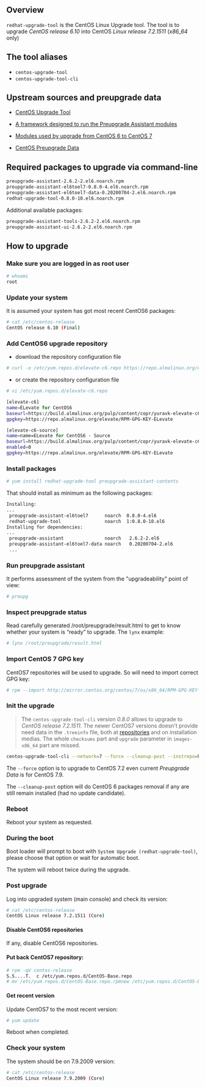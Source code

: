 ## Overview

`redhat-upgrade-tool` is the CentOS Linux Upgrade tool.
The tool is to upgrade *CentOS release 6.10* into CentOS *Linux release 7.2.1511* (*x86_64* only)

## The tool aliases

- `centos-upgrade-tool`
- `centos-upgrade-tool-cli`

## Upstream sources and preupgrade data

- [CentOS Upgrade Tool](https://github.com:upgrades-migrations/redhat-upgrade-tool.git)

- [A framework designed to run the Preupgrade Assistant modules](https://github.com:upgrades-migrations/preupgrade-assistant.git)

- [Modules used by upgrade from CentOS 6 to CentOS 7](https://github.com:upgrades-migrations/preupgrade-assistant-modules.git)

- [CentOS Preupgrade Data](https://git.centos.org/sources/preupgrade-assistant-el6toel7-data/c6/)

## Required packages to upgrade via command-line

```sh
preupgrade-assistant-2.6.2-2.el6.noarch.rpm
preupgrade-assistant-el6toel7-0.8.0-4.el6.noarch.rpm
preupgrade-assistant-el6toel7-data-0.20200704-2.el6.noarch.rpm
redhat-upgrade-tool-0.8.0-10.el6.noarch.rpm
```

Additional available packages:

```sh
preupgrade-assistant-tools-2.6.2-2.el6.noarch.rpm
preupgrade-assistant-ui-2.6.2-2.el6.noarch.rpm
```

## How to upgrade

### Make sure you are logged in as root user

```sh
# whoami
root
```

###  Update your system

It is assumed your system has got most recent CentOS6 packages:
```sh
# cat /etc/centos-release 
CentOS release 6.10 (Final)
```

### Add CentOS6 upgrade repository

 - download the repository configuration file
```sh
# curl -o /etc/yum.repos.d/elevate-c6.repo https://repo.almalinux.org/elevate/testing/elevate-c6.repo
```

- or create the repository configuration file
```sh
# vi /etc/yum.repos.d/elevate-c6.repo

[elevate-c6]
name=ELevate for CentOS6
baseurl=https://build.almalinux.org/pulp/content/copr/yuravk-elevate-c6-centos6-x86_64-dr/
gpgkey=https://repo.almalinux.org/elevate/RPM-GPG-KEY-ELevate

[elevate-c6-source]
name=name=ELevate for CentOS6 - Source
baseurl=https://build.almalinux.org/pulp/content/copr/yuravk-elevate-c6-centos6-src-dr/
enabled=0
gpgkey=https://repo.almalinux.org/elevate/RPM-GPG-KEY-ELevate
```

###  Install packages

```sh
# yum install redhat-upgrade-tool preupgrade-assistant-contents
```

That should install as minimum as the following packages:

```sh
Installing:
...
 preupgrade-assistant-el6toel7      noarch  0.8.0-4.el6
 redhat-upgrade-tool                noarch  1:0.8.0-10.el6
Installing for dependencies:
...
 preupgrade-assistant               noarch   2.6.2-2.el6
 preupgrade-assistant-el6toel7-data noarch   0.20200704-2.el6
 ...
 ```

### Run preupgrade assistant

It performs assessment of the system from the "upgradeability" point of view:

```sh
# preupg
```

### Inspect preupgrade status

Read carefully generated /root/preupgrade/result.html to get to know whether your system is “ready” to upgrade. The `lynx` example:

```sh
# lynx /root/preupgrade/result.html
```

### Import CentOS 7 GPG key

CentOS7 repositories will be used to upgrade. So will need to import correct GPG key:

```sh
# rpm --import http://mirror.centos.org/centos/7/os/x86_64/RPM-GPG-KEY-CentOS-7
```

### Init the upgrade

> The `centos-upgrade-tool-cli` version *0.8.0* allows to upgrade to *CentOS release 7.2.1511*. The newer CentOS7 versions doesn't provide need data in the `.treeinfo` file, both at [repositories](https://vault.centos.org/7.2.1511/os/x86_64/.treeinfo) and on installation medias. The whole `checksums` part and `upgrade` parameter in `images-x86_64` part are missed.

```sh
centos-upgrade-tool-cli --network=7 --force --cleanup-post --instrepo=http://vault.centos.org/7.2.1511/os/x86_64/
```
The `--force` option is to upgrade to CentOS 7.2 even current *Preupgrade Data* is for CentOS 7.9.

The `--cleanup-post` option will do CentOS 6 packages removal if any are still remain installed (had no update candidate).

### Reboot

Reboot your system as requested.

### During the boot

Boot loader will prompt to boot with `System Upgrade (redhat-upgrade-tool)`, please choose that option or wait for automatic boot.

The system will reboot twice during the upgrade.

### Post upgrade
Log into upgraded system (main console) and check its version:

```sh
# cat /etc/centos-release
CentOS Linux release 7.2.1511 (Core)
```

#### Disable CentOS6 repositories

If any, disable CentOS6 repositories. 

#### Put back CentOS7 repository:

```sh
# rpm -qV centos-release
S.5....T.  c /etc/yum.repos.d/CentOS-Base.repo
# mv /etc/yum.repos.d/CentOS-Base.repo.rpmnew /etc/yum.repos.d/CentOS-Base.repo
```

#### Get recent version

Update CentOS7 to the most recent version:
```sh
# yum update
```
Reboot when completed.

### Check your system

The system should be on 7.9.2009 version:
```sh
# cat /etc/centos-release
CentOS Linux release 7.9.2009 (Core)
```